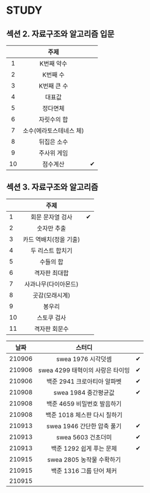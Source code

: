 # STUDY



## 섹션 2. 자료구조와 알고리즘 입문

|      |          주제           |      |
| :--: | :---------------------: | :--: |
|  1   |       K번째 약수        |      |
|  2   |        K번째 수         |      |
|  3   |       K번째 큰 수       |      |
|  4   |         대표값          |      |
|  5   |        정다면체         |      |
|  6   |       자릿수의 합       |      |
|  7   | 소수(에라토스테네스 체) |      |
|  8   |       뒤집은 소수       |      |
|  9   |       주사위 게임       |      |
|  10  |        점수계산         |  ✔   |



## 섹션 3. 자료구조와 알고리즘

|      |          주제          |      |
| ---- | :--------------------: | :--: |
| 1    |    회문 문자열 검사    |  ✔   |
| 2    |      숫자만 추출       |      |
| 3    | 카드 역배치(정올 기출) |      |
| 4    |    두 리스트 합치기    |      |
| 5    |       수들의 합        |      |
| 6    |     격자판 최대합      |      |
| 7    |  사과나무(다이아몬드)  |      |
| 8    |     곳감(모래시계)     |      |
| 9    |         봉우리         |      |
| 10   |      스토쿠 검사       |      |
| 11   |     격자판 회문수      |      |



|  날짜  |              스터디              |      |
| :----: | :------------------------------: | :--: |
| 210906 |        swea 1976 시각덧셈        |  ✔   |
| 210906 | swea 4299 태혁이의 사랑은 타이밍 |  ✔   |
| 210906 |   백준 2941 크로아티아 알파벳    |  ✔   |
| 210908 |       swea 1984 중간평균값       |  ✔   |
| 210908 |   백준 4659 비밀번호 발음하기    |      |
| 210908 |   백준 1018 체스판 다시 칠하기   |      |
| 210913 |    swea 1946 간단한 압축 풀기    |  ✔   |
| 210913 |        swea 5603 건초더미        |  ✔   |
| 210913 |     백준 1292 쉽게 푸는 문제     |  ✔   |
| 210915 |    swea 2805 농작물 수확하기     |      |
| 210915 |     백준 1316 그룹 단어 체커     |      |
| 210915 |                                  |      |

